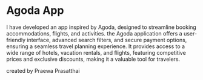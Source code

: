 # Agoda App
I have developed an app inspired by Agoda, designed to streamline booking accommodations, flights, and activities. the Agoda application offers a user-friendly interface, advanced search filters, and secure payment options, ensuring a seamless travel planning experience. It provides access to a wide range of hotels, vacation rentals, and flights, featuring competitive prices and exclusive discounts, making it a valuable tool for travelers.

created by Praewa Prasatthai

